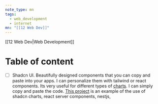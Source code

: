 ```yaml
---
note_type: mn
tags:
  - web_development
  - internet
mn: "[[12 Web Dev]]"
---
```

[[12 Web Dev|Web Development]]
# Table of content

- [ ] Shadcn UI. Beautifully designed components that you can copy and paste into your apps. I can personalize them with tailwind or react components. Its very useful for different types of [charts](https://ui.shadcn.com/charts). I can simply copy and paste the code. [This project](https://github.com/aryanvichare/stocks) is an example of the use of shadcn charts, react server components, nestjs, 

